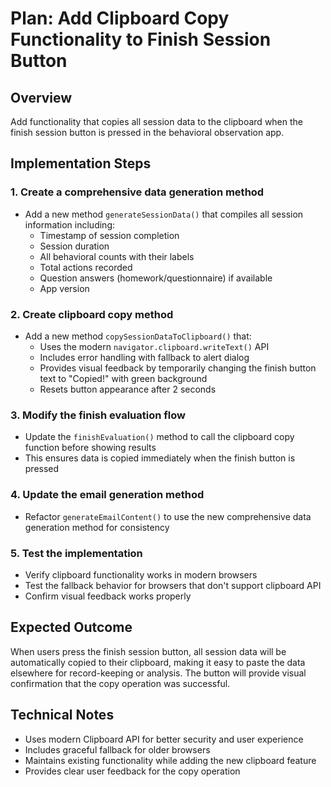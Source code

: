 # Plan: Add Clipboard Copy Functionality to Finish Session Button

## Overview
Add functionality that copies all session data to the clipboard when the finish session button is pressed in the behavioral observation app.

## Implementation Steps

### 1. Create a comprehensive data generation method
- Add a new method `generateSessionData()` that compiles all session information including:
  - Timestamp of session completion
  - Session duration
  - All behavioral counts with their labels
  - Total actions recorded
  - Question answers (homework/questionnaire) if available
  - App version

### 2. Create clipboard copy method
- Add a new method `copySessionDataToClipboard()` that:
  - Uses the modern `navigator.clipboard.writeText()` API
  - Includes error handling with fallback to alert dialog
  - Provides visual feedback by temporarily changing the finish button text to "Copied!" with green background
  - Resets button appearance after 2 seconds

### 3. Modify the finish evaluation flow
- Update the `finishEvaluation()` method to call the clipboard copy function before showing results
- This ensures data is copied immediately when the finish button is pressed

### 4. Update the email generation method
- Refactor `generateEmailContent()` to use the new comprehensive data generation method for consistency

### 5. Test the implementation
- Verify clipboard functionality works in modern browsers
- Test the fallback behavior for browsers that don't support clipboard API
- Confirm visual feedback works properly

## Expected Outcome
When users press the finish session button, all session data will be automatically copied to their clipboard, making it easy to paste the data elsewhere for record-keeping or analysis. The button will provide visual confirmation that the copy operation was successful.

## Technical Notes
- Uses modern Clipboard API for better security and user experience
- Includes graceful fallback for older browsers
- Maintains existing functionality while adding the new clipboard feature
- Provides clear user feedback for the copy operation
